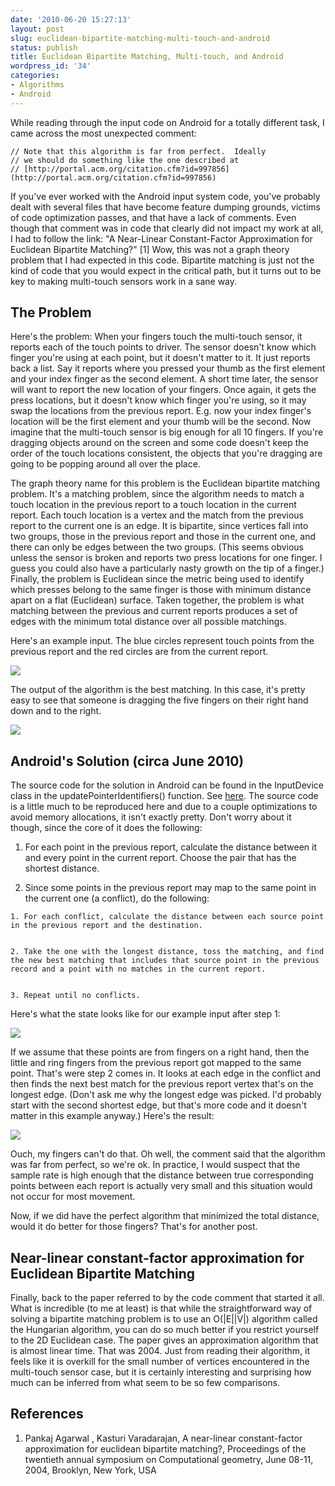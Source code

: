 ```yaml
---
date: '2010-06-20 15:27:13'
layout: post
slug: euclidean-bipartite-matching-multi-touch-and-android
status: publish
title: Euclidean Bipartite Matching, Multi-touch, and Android
wordpress_id: '34'
categories:
- Algorithms
- Android
---
```


While reading through the input code on Android for a totally different task, I came across the most unexpected comment:

	// Note that this algorithm is far from perfect.  Ideally
	// we should do something like the one described at
	// [http://portal.acm.org/citation.cfm?id=997856](http://portal.acm.org/citation.cfm?id=997856)

If you've ever worked with the Android input system code, you've probably dealt with several files that have become feature dumping grounds, victims of code optimization passes, and that have a lack of comments. Even though that comment was in code that clearly did not impact my work at all, I had to follow the link: "A Near-Linear Constant-Factor Approximation for Euclidean Bipartite Matching?" [1] Wow, this was not a graph theory problem that I had expected in this code. Bipartite matching is just not the kind of code that you would expect in the critical path, but it turns out to be key to making multi-touch sensors work in a sane way. 


## The Problem


Here's the problem: When your fingers touch the multi-touch sensor, it reports each of the touch points to driver. The sensor doesn't know which finger you're using at each point, but it doesn't matter to it. It just reports back a list. Say it reports where you pressed your thumb as the first element and your index finger as the second element. A short time later, the sensor will want to report the new location of your fingers. Once again, it gets the press locations, but it doesn't know which finger you're using, so it may swap the locations from the previous report. E.g. now your index finger's location will be the first element and your thumb will be the second. Now imagine that the multi-touch sensor is big enough for all 10 fingers. If you're dragging objects around on the screen and some code doesn't keep the order of the touch locations consistent, the objects that you're dragging are going to be popping around all over the place.

The graph theory name for this problem is the Euclidean bipartite matching problem. It's a matching problem, since the algorithm needs to match a touch location in the previous report to a touch location in the current report. Each touch location is a vertex and the match from the previous report to the current one is an edge. It is bipartite, since vertices fall into two groups, those in the previous report and those in the current one, and there can only be edges between the two groups. (This seems obvious unless the sensor is broken and reports two press locations for one finger. I guess you could also have a particularly nasty growth on the tip of a finger.) Finally, the problem is Euclidean since the metric being used to identify which presses belong to the same finger is those with minimum distance apart on a flat (Euclidean) surface. Taken together, the problem is what matching between the previous and current reports produces a set of edges with the minimum total distance over all possible matchings.

Here's an example input. The blue circles represent touch points from the previous report and the red circles are from the current report.

![](http://troodon-software.com/wp-content/uploads/2010/06/062010_1927_EuclideanBi1.png)

The output of the algorithm is the best matching. In this case, it's pretty easy to see that someone is dragging the five fingers on their right hand down and to the right.

![](http://troodon-software.com/wp-content/uploads/2010/06/062010_1927_EuclideanBi2.png)


## Android's Solution (circa June 2010)


The source code for the solution in Android can be found in the InputDevice class in the updatePointerIdentifiers() function. See [here](http://android.git.kernel.org/?p=platform/frameworks/base.git;a=blob;f=services/java/com/android/server/InputDevice.java;h=6f207e0ff8b93cee4f8c8945464b53541130f3ed;hb=HEAD). The source code is a little much to be reproduced here and due to a couple optimizations to avoid memory allocations, it isn't exactly pretty. Don't worry about it though, since the core of it does the following:



	
  1. For each point in the previous report, calculate the distance between it and every point in the current report. Choose the pair that has the shortest distance.

	
  2. Since some points in the previous report may map to the same point in the current one (a conflict), do the following:

	
    1. For each conflict, calculate the distance between each source point in the previous report and the destination.

	
    2. Take the one with the longest distance, toss the matching, and find the new best matching that includes that source point in the previous record and a point with no matches in the current report.

	
    3. Repeat until no conflicts.





Here's what the state looks like for our example input after step 1:

![](http://troodon-software.com/wp-content/uploads/2010/06/062010_1927_EuclideanBi3.png)

If we assume that these points are from fingers on a right hand, then the little and ring fingers from the previous report got mapped to the same point. That's were step 2 comes in. It looks at each edge in the conflict and then finds the next best match for the previous report vertex that's on the longest edge. (Don't ask me why the longest edge was picked. I'd probably start with the second shortest edge, but that's more code and it doesn't matter in this example anyway.) Here's the result:

![](http://troodon-software.com/wp-content/uploads/2010/06/062010_1927_EuclideanBi4.png)

Ouch, my fingers can't do that. Oh well, the comment said that the algorithm was far from perfect, so we're ok. In practice, I would suspect that the sample rate is high enough that the distance between true corresponding points between each report is actually very small and this situation would not occur for most movement.

Now, if we did have the perfect algorithm that minimized the total distance, would it do better for those fingers? That's for another post.


## Near-linear constant-factor approximation for Euclidean Bipartite Matching


Finally, back to the paper referred to by the code comment that started it all. What is incredible (to me at least) is that while the straightforward way of solving a bipartite matching problem is to use an O(|E||V|) algorithm called the Hungarian algorithm, you can do so much better if you restrict yourself to the 2D Euclidean case. The paper gives an approximation algorithm that is almost linear time. That was 2004. Just from reading their algorithm, it feels like it is overkill for the small number of vertices encountered in the multi-touch sensor case, but it is certainly interesting and surprising how much can be inferred from what seem to be so few comparisons.


## References





	
  1. Pankaj Agarwal , Kasturi Varadarajan, A near-linear constant-factor approximation for euclidean bipartite matching?, Proceedings of the twentieth annual symposium on Computational geometry, June 08-11, 2004, Brooklyn, New York, USA



